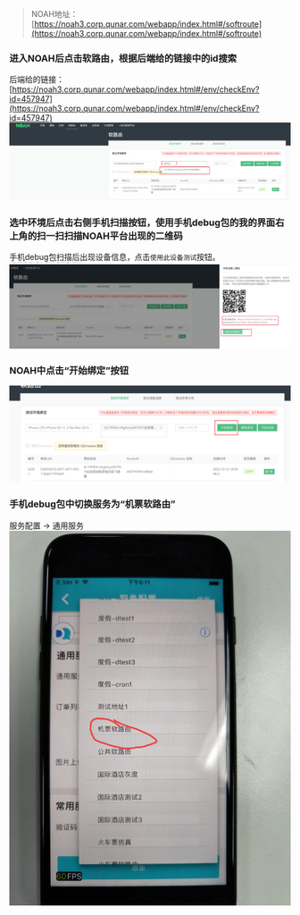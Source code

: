 > NOAH地址：[https://noah3.corp.qunar.com/webapp/index.html#/softroute](https://noah3.corp.qunar.com/webapp/index.html#/softroute)


### 进入NOAH后点击软路由，根据后端给的链接中的id搜索
后端给的链接：[https://noah3.corp.qunar.com/webapp/index.html#/env/checkEnv?id=457947](https://noah3.corp.qunar.com/webapp/index.html#/env/checkEnv?id=457947)<br /> ![image.png](../../images/2b2bf8f1bf9c9d9b8e563042116a92cd.png)

### 选中环境后点击右侧手机扫描按钮，使用手机debug包的我的界面右上角的扫一扫扫描NOAH平台出现的二维码
手机debug包扫描后出现设备信息，点击`使用此设备测试`按钮。<br />![image.png](../../images/7aad7ea504de3e6c8e9c1f75f726b1a2.png)
### NOAH中点击“开始绑定”按钮
![image.png](../../images/7b6c1ec44b02f1540113289cbcd43368.png)

### 手机debug包中切换服务为“机票软路由”
服务配置 -> 通用服务<br />![image.png](../../images/1179a22909c29c7137107f6c96ef213b.png)
